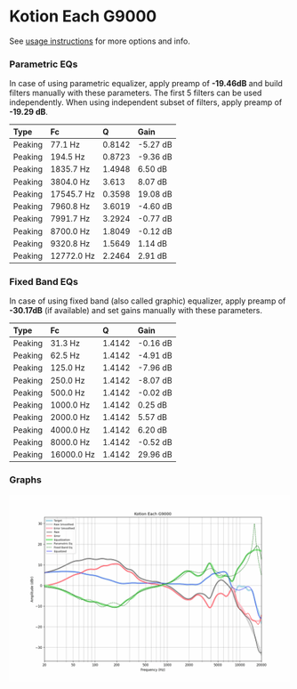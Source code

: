 # Kotion Each G9000
See [usage instructions](https://github.com/jaakkopasanen/AutoEq#usage) for more options and info.

### Parametric EQs
In case of using parametric equalizer, apply preamp of **-19.46dB** and build filters manually
with these parameters. The first 5 filters can be used independently.
When using independent subset of filters, apply preamp of **-19.29 dB**.

| Type    | Fc         |      Q | Gain     |
|:--------|:-----------|:-------|:---------|
| Peaking | 77.1 Hz    | 0.8142 | -5.27 dB |
| Peaking | 194.5 Hz   | 0.8723 | -9.36 dB |
| Peaking | 1835.7 Hz  | 1.4948 | 6.50 dB  |
| Peaking | 3804.0 Hz  | 3.613  | 8.07 dB  |
| Peaking | 17545.7 Hz | 0.3598 | 19.08 dB |
| Peaking | 7960.8 Hz  | 3.6019 | -4.60 dB |
| Peaking | 7991.7 Hz  | 3.2924 | -0.77 dB |
| Peaking | 8700.0 Hz  | 1.8049 | -0.12 dB |
| Peaking | 9320.8 Hz  | 1.5649 | 1.14 dB  |
| Peaking | 12772.0 Hz | 2.2464 | 2.91 dB  |

### Fixed Band EQs
In case of using fixed band (also called graphic) equalizer, apply preamp of **-30.17dB**
(if available) and set gains manually with these parameters.

| Type    | Fc         |      Q | Gain     |
|:--------|:-----------|:-------|:---------|
| Peaking | 31.3 Hz    | 1.4142 | -0.16 dB |
| Peaking | 62.5 Hz    | 1.4142 | -4.91 dB |
| Peaking | 125.0 Hz   | 1.4142 | -7.96 dB |
| Peaking | 250.0 Hz   | 1.4142 | -8.07 dB |
| Peaking | 500.0 Hz   | 1.4142 | -0.02 dB |
| Peaking | 1000.0 Hz  | 1.4142 | 0.25 dB  |
| Peaking | 2000.0 Hz  | 1.4142 | 5.57 dB  |
| Peaking | 4000.0 Hz  | 1.4142 | 6.20 dB  |
| Peaking | 8000.0 Hz  | 1.4142 | -0.52 dB |
| Peaking | 16000.0 Hz | 1.4142 | 29.96 dB |

### Graphs
![](./Kotion%20Each%20G9000.png)